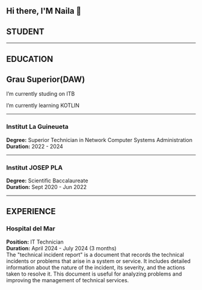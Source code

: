 ## Hi there, I'M Naila 👋

## STUDENT
---
## EDUCATION

## Grau Superior(DAW)
I’m currently studing on ITB

I’m currently learning KOTLIN

---

### Institut La Guineueta
**Degree:** Superior Technician in Network Computer Systems Administration  
**Duration:**  2022 - 2024

---

### Institut JOSEP PLA
**Degree:** Scientific Baccalaureate  
**Duration:** Sept 2020 - Jun 2022

---

## EXPERIENCE

### Hospital del Mar
**Position:** IT Technician  
**Duration:** April 2024 - July 2024 (3 months)  
The "technical incident report" is a document that records the technical incidents or problems that arise in a system or service. It includes detailed information about the nature of the incident, its severity, and the actions taken to resolve it. This document is useful for analyzing problems and improving the management of technical services. 
